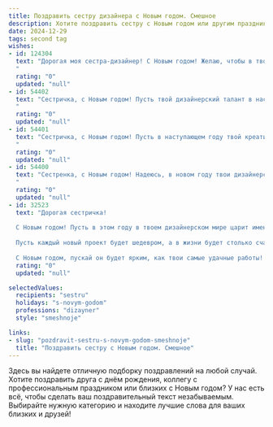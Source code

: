 ```yaml
---
title: Поздравить сестру дизайнера с Новым годом. Смешное
description: Хотите поздравить сестру с Новым годом или другим праздником? Наш ИИ создаст незабываемое поздравление, а вы обязательно выделитесь среди других.  
date: 2024-12-29
tags: second tag
wishes:
- id: 124304
  text: "Дорогая моя сестра-дизайнер! С Новым годом! Желаю, чтобы в твоей жизни было столько вдохновения, сколько оттенков в палитре Pantone, а успех был таким же ярким и запоминающимся, как твоя последняя коллекция! Пусть все твои проекты будут реализованы, а клиенты – довольны, ну а если нет, то пусть виноваты будут завистники с плохим вкусом! Счастья, здоровья и  пусть в Новом году твой талант расцветет ещё пышнее, чем твоя новогодняя ёлка!
  "
  rating: "0"
  updated: "null"
- id: 54402
  text: "Сестричка, с Новым годом! Пусть твой дизайнерский талант в наступающем году творит чудеса: создает шедевры на работе, в быту и даже в твоем гардеробе.  Пусть с Нового года твой мир станет ярче, а все твои креативные идеи воплощаются в реальность! 😉🥂
  "
  rating: "0"
  updated: "null"
- id: 54401
  text: "Сестричка, с Новым годом! Пусть в наступающем году твой креатив будет настолько ярким, что даже эскизы на салфетках станут шедеврами, а заказчики будут падать в обморок от твоих идей! 🎨🎉
  "
  rating: "0"
  updated: "null"
- id: 54400
  text: "Сестренка, с Новым годом! Надеюсь, в новом году твои дизайнерские идеи будут столь же яркими, как и новогодняя гирлянда на елке, и не менее креативными, чем твои новогодние салаты! 😁🍾
  "
  rating: "0"
  updated: "null"
- id: 32523
  text: "Дорогая сестричка!
  
  С Новым годом! Пусть в этом году в твоем дизайнерском мире царит именно тот цвет, который ты выберешь, а подруга «проверка на наличие вдохновения» всегда будет в доступе. Желаю, чтобы твои идеи сбывались, как волшебные мечты, а заказчики были такими же понимающими, как наш кошка, когда ты предлагаешь ему новую шапку!
  
  Пусть каждый новый проект будет шедевром, а в жизни будет столько счастья, сколько у тебя эскизов в блокноте. Креативь на полную катушку, а если вдруг не хватает натхновения — представляй, как круто ты будешь выглядеть в новогоднем платье, которое сама же и спроектируешь!
  
  С Новым годом, пускай он будет ярким, как твои самые удачные работы! 🎨✨"
  rating: "0"
  updated: "null"

selectedValues:
  recipients: "sestru"
  holidays: "s-novym-godom"
  professions: "dizayner"
  style: "smeshnoje"

links:
- slug: "pozdravit-sestru-s-novym-godom-smeshnoje"
  title: "Поздравить сестру с Новым годом. Смешное"
---
```


Здесь вы найдете отличную подборку поздравлений на любой случай.
Хотите поздравить друга с днём рождения, коллегу с профессиональным праздником или близких с Новым годом? У нас есть всё, чтобы сделать ваш поздравительный текст незабываемым. Выбирайте нужную категорию и находите лучшие слова для ваших близких и друзей!
